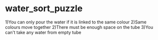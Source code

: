 # water_sort_puzzle
 
1)You can only pour the water if it is linked to the same colour
2)Same colours move together
2)There must be enough space on the tube
3)You can't take any water from empty tube
